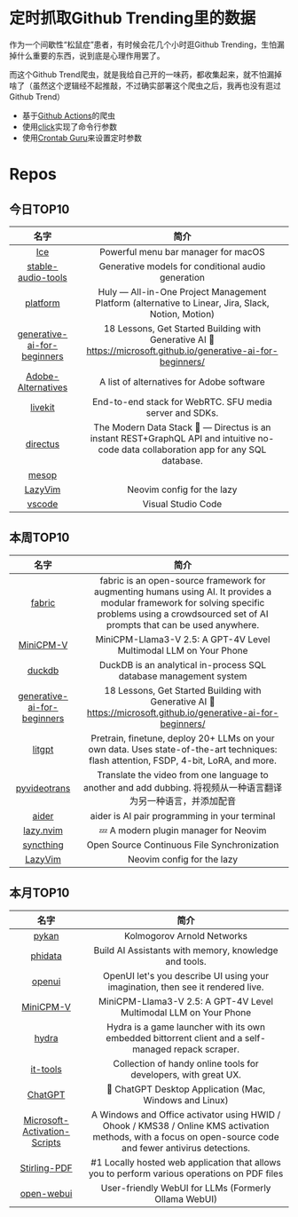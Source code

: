 # 定时抓取Github Trending里的数据

作为一个间歇性“松鼠症”患者，有时候会花几个小时逛Github Trending，生怕漏掉什么重要的东西，说到底是心理作用罢了。

而这个Github Trend爬虫，就是我给自己开的一味药，都收集起来，就不怕漏掉啥了（虽然这个逻辑经不起推敲，不过确实部署这个爬虫之后，我再也没有逛过Github Trend）

* 基于[Github Actions](https://docs.github.com/en/actions)的爬虫
* 使用[click](https://github.com/pallets/click)实现了命令行参数
* 使用[Crontab Guru](https://crontab.guru/)来设置定时参数

# Repos
## 今日TOP10 
<!-- START OF DAILY_TOP10_REPOS -->
| 名字 | 简介 |
| :----: | :----: |
| [Ice](https://github.com/jordanbaird/Ice) | Powerful menu bar manager for macOS |
| [stable-audio-tools](https://github.com/Stability-AI/stable-audio-tools) | Generative models for conditional audio generation |
| [platform](https://github.com/hcengineering/platform) | Huly — All-in-One Project Management Platform (alternative to Linear, Jira, Slack, Notion, Motion) |
| [generative-ai-for-beginners](https://github.com/microsoft/generative-ai-for-beginners) | 18 Lessons, Get Started Building with Generative AI 🔗 https://microsoft.github.io/generative-ai-for-beginners/ |
| [Adobe-Alternatives](https://github.com/KenneyNL/Adobe-Alternatives) | A list of alternatives for Adobe software |
| [livekit](https://github.com/livekit/livekit) | End-to-end stack for WebRTC. SFU media server and SDKs. |
| [directus](https://github.com/directus/directus) | The Modern Data Stack 🐰 — Directus is an instant REST+GraphQL API and intuitive no-code data collaboration app for any SQL database. |
| [mesop](https://github.com/google/mesop) |  |
| [LazyVim](https://github.com/LazyVim/LazyVim) | Neovim config for the lazy |
| [vscode](https://github.com/microsoft/vscode) | Visual Studio Code |
<!-- END OF DAILY_TOP10_REPOS -->

## 本周TOP10
<!-- START OF WEEKLY_TOP10_REPOS -->
| 名字 | 简介 |
| :----: | :----: |
| [fabric](https://github.com/danielmiessler/fabric) | fabric is an open-source framework for augmenting humans using AI. It provides a modular framework for solving specific problems using a crowdsourced set of AI prompts that can be used anywhere. |
| [MiniCPM-V](https://github.com/OpenBMB/MiniCPM-V) | MiniCPM-Llama3-V 2.5: A GPT-4V Level Multimodal LLM on Your Phone |
| [duckdb](https://github.com/duckdb/duckdb) | DuckDB is an analytical in-process SQL database management system |
| [generative-ai-for-beginners](https://github.com/microsoft/generative-ai-for-beginners) | 18 Lessons, Get Started Building with Generative AI 🔗 https://microsoft.github.io/generative-ai-for-beginners/ |
| [litgpt](https://github.com/Lightning-AI/litgpt) | Pretrain, finetune, deploy 20+ LLMs on your own data. Uses state-of-the-art techniques: flash attention, FSDP, 4-bit, LoRA, and more. |
| [pyvideotrans](https://github.com/jianchang512/pyvideotrans) | Translate the video from one language to another and add dubbing. 将视频从一种语言翻译为另一种语言，并添加配音 |
| [aider](https://github.com/paul-gauthier/aider) | aider is AI pair programming in your terminal |
| [lazy.nvim](https://github.com/folke/lazy.nvim) | 💤 A modern plugin manager for Neovim |
| [syncthing](https://github.com/syncthing/syncthing) | Open Source Continuous File Synchronization |
| [LazyVim](https://github.com/LazyVim/LazyVim) | Neovim config for the lazy |
<!-- END OF WEEKLY_TOP10_REPOS -->

## 本月TOP10
<!-- START OF MONTHLY_TOP10_REPOS -->
| 名字 | 简介 |
| :----: | :----: |
| [pykan](https://github.com/KindXiaoming/pykan) | Kolmogorov Arnold Networks |
| [phidata](https://github.com/phidatahq/phidata) | Build AI Assistants with memory, knowledge and tools. |
| [openui](https://github.com/wandb/openui) | OpenUI let's you describe UI using your imagination, then see it rendered live. |
| [MiniCPM-V](https://github.com/OpenBMB/MiniCPM-V) | MiniCPM-Llama3-V 2.5: A GPT-4V Level Multimodal LLM on Your Phone |
| [hydra](https://github.com/hydralauncher/hydra) | Hydra is a game launcher with its own embedded bittorrent client and a self-managed repack scraper. |
| [it-tools](https://github.com/CorentinTh/it-tools) | Collection of handy online tools for developers, with great UX. |
| [ChatGPT](https://github.com/lencx/ChatGPT) | 🔮 ChatGPT Desktop Application (Mac, Windows and Linux) |
| [Microsoft-Activation-Scripts](https://github.com/massgravel/Microsoft-Activation-Scripts) | A Windows and Office activator using HWID / Ohook / KMS38 / Online KMS activation methods, with a focus on open-source code and fewer antivirus detections. |
| [Stirling-PDF](https://github.com/Stirling-Tools/Stirling-PDF) | #1 Locally hosted web application that allows you to perform various operations on PDF files |
| [open-webui](https://github.com/open-webui/open-webui) | User-friendly WebUI for LLMs (Formerly Ollama WebUI) |
<!-- END OF MONTHLY_TOP10_REPOS -->
